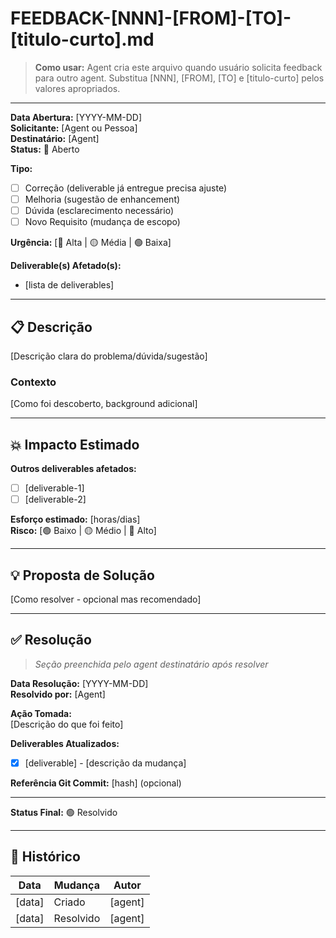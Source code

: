 <!--
MARKDOWN FORMATTING:
- Use 2 spaces at end of line for compact line breaks (metadata)
- Use blank lines between sections for readability (content)
- Validate in Markdown preview before committing
-->

# FEEDBACK-[NNN]-[FROM]-[TO]-[titulo-curto].md

> **Como usar:** Agent cria este arquivo quando usuário solicita feedback para outro agent.
> Substitua [NNN], [FROM], [TO] e [titulo-curto] pelos valores apropriados.

---

**Data Abertura:** [YYYY-MM-DD]  
**Solicitante:** [Agent ou Pessoa]  
**Destinatário:** [Agent]  
**Status:** 🔴 Aberto  

**Tipo:**  
- [ ] Correção (deliverable já entregue precisa ajuste)
- [ ] Melhoria (sugestão de enhancement)
- [ ] Dúvida (esclarecimento necessário)
- [ ] Novo Requisito (mudança de escopo)

**Urgência:** [🔴 Alta | 🟡 Média | 🟢 Baixa]  

**Deliverable(s) Afetado(s):**  
- [lista de deliverables]

---

## 📋 Descrição

[Descrição clara do problema/dúvida/sugestão]

### Contexto

[Como foi descoberto, background adicional]

---

## 💥 Impacto Estimado

**Outros deliverables afetados:**  
- [ ] [deliverable-1]
- [ ] [deliverable-2]

**Esforço estimado:** [horas/dias]  
**Risco:** [🟢 Baixo | 🟡 Médio | 🔴 Alto]  

---

## 💡 Proposta de Solução

[Como resolver - opcional mas recomendado]

---

## ✅ Resolução

> _Seção preenchida pelo agent destinatário após resolver_

**Data Resolução:** [YYYY-MM-DD]  
**Resolvido por:** [Agent]  

**Ação Tomada:**  
[Descrição do que foi feito]

**Deliverables Atualizados:**  
- [x] [deliverable] - [descrição da mudança]

**Referência Git Commit:** [hash] (opcional)  

---

**Status Final:** 🟢 Resolvido  

---

## 📝 Histórico

| Data | Mudança | Autor |
|------|---------|-------|
| [data] | Criado | [agent] |
| [data] | Resolvido | [agent] |
